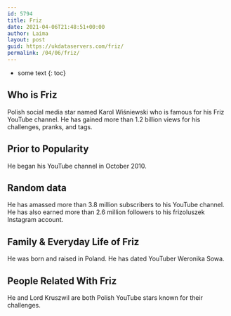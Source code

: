 ```yaml
---
id: 5794
title: Friz
date: 2021-04-06T21:48:51+00:00
author: Laima
layout: post
guid: https://ukdataservers.com/friz/
permalink: /04/06/friz/
---
```


* some text
{: toc}


## Who is Friz
                  
                  
                  
Polish social media star named Karol Wiśniewski who is famous for his Friz YouTube channel. He has gained more than 1.2 billion views for his challenges, pranks, and tags.  
                  
              
            
              
            
                
                
                
## Prior to Popularity
                  
                  
                  
He began his YouTube channel in October 2010. 
                  
              
            
              
            
                
                
                
## Random data
                  
                  
                  
He has amassed more than 3.8 million subscribers to his YouTube channel. He has also earned more than 2.6 million followers to his frizoluszek Instagram account. 
                  
              
            
              
            
                
                
                
## Family & Everyday Life of Friz
                  
                  
                  
He was born and raised in Poland. He has dated YouTuber Weronika Sowa. 
                  
              
            
              
            
                
                
                
## People Related With Friz
                  
                  
                  
He and Lord Kruszwil are both Polish YouTube stars known for their challenges. 
                  
              
            
              
            
                
              
            
              
              
            
            
              
            
          
          
          